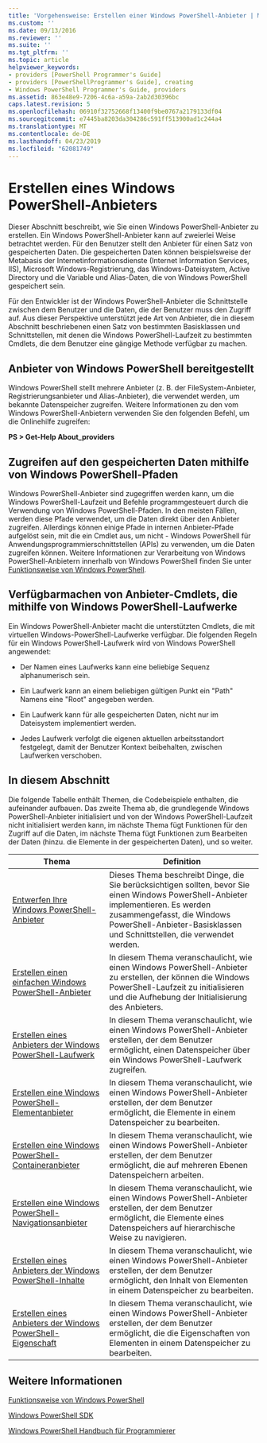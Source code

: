 ```yaml
---
title: 'Vorgehensweise: Erstellen einer Windows PowerShell-Anbieter | Microsoft-Dokumentation'
ms.custom: ''
ms.date: 09/13/2016
ms.reviewer: ''
ms.suite: ''
ms.tgt_pltfrm: ''
ms.topic: article
helpviewer_keywords:
- providers [PowerShell Programmer's Guide]
- providers [PowerShellProgrammer's Guide], creating
- Windows PowerShell Programmer's Guide, providers
ms.assetid: 863e48e9-7206-4c6a-a59a-2ab2d30396bc
caps.latest.revision: 5
ms.openlocfilehash: 06910f32752668f13400f9be0767a2179133df04
ms.sourcegitcommit: e7445ba8203da304286c591ff513900ad1c244a4
ms.translationtype: MT
ms.contentlocale: de-DE
ms.lasthandoff: 04/23/2019
ms.locfileid: "62081749"
---
```

# <a name="how-to-create-a-windows-powershell-provider"></a>Erstellen eines Windows PowerShell-Anbieters

Dieser Abschnitt beschreibt, wie Sie einen Windows PowerShell-Anbieter zu erstellen. Ein Windows PowerShell-Anbieter kann auf zweierlei Weise betrachtet werden. Für den Benutzer stellt den Anbieter für einen Satz von gespeicherten Daten. Die gespeicherten Daten können beispielsweise der Metabasis der Internetinformationsdienste (Internet Information Services, IIS), Microsoft Windows-Registrierung, das Windows-Dateisystem, Active Directory und die Variable und Alias-Daten, die von Windows PowerShell gespeichert sein.

Für den Entwickler ist der Windows PowerShell-Anbieter die Schnittstelle zwischen dem Benutzer und die Daten, die der Benutzer muss den Zugriff auf. Aus dieser Perspektive unterstützt jede Art von Anbieter, die in diesem Abschnitt beschriebenen einen Satz von bestimmten Basisklassen und Schnittstellen, mit denen die Windows PowerShell-Laufzeit zu bestimmten Cmdlets, die dem Benutzer eine gängige Methode verfügbar zu machen.

## <a name="providers-provided-by-windows-powershell"></a>Anbieter von Windows PowerShell bereitgestellt

Windows PowerShell stellt mehrere Anbieter (z. B. der FileSystem-Anbieter, Registrierungsanbieter und Alias-Anbieter), die verwendet werden, um bekannte Datenspeicher zugreifen. Weitere Informationen zu den vom Windows PowerShell-Anbietern verwenden Sie den folgenden Befehl, um die Onlinehilfe zugreifen:

**PS > Get-Help About_providers**

## <a name="accessing-the-stored-data-using-windows-powershell-paths"></a>Zugreifen auf den gespeicherten Daten mithilfe von Windows PowerShell-Pfaden

Windows PowerShell-Anbieter sind zugegriffen werden kann, um die Windows PowerShell-Laufzeit und Befehle programmgesteuert durch die Verwendung von Windows PowerShell-Pfaden. In den meisten Fällen, werden diese Pfade verwendet, um die Daten direkt über den Anbieter zugreifen. Allerdings können einige Pfade in internen Anbieter-Pfade aufgelöst sein, mit die ein Cmdlet aus, um nicht - Windows PowerShell für Anwendungsprogrammierschnittstellen (APIs) zu verwenden, um die Daten zugreifen können. Weitere Informationen zur Verarbeitung von Windows PowerShell-Anbietern innerhalb von Windows PowerShell finden Sie unter [Funktionsweise von Windows PowerShell](http://msdn.microsoft.com/en-us/ced30e23-10af-4700-8933-49873bd84d58).

## <a name="exposing-provider-cmdlets-using-windows-powershell-drives"></a>Verfügbarmachen von Anbieter-Cmdlets, die mithilfe von Windows PowerShell-Laufwerke

Ein Windows PowerShell-Anbieter macht die unterstützten Cmdlets, die mit virtuellen Windows-PowerShell-Laufwerke verfügbar. Die folgenden Regeln für ein Windows PowerShell-Laufwerk wird von Windows PowerShell angewendet:

- Der Namen eines Laufwerks kann eine beliebige Sequenz alphanumerisch sein.

- Ein Laufwerk kann an einem beliebigen gültigen Punkt ein "Path" Namens eine "Root" angegeben werden.

- Ein Laufwerk kann für alle gespeicherten Daten, nicht nur im Dateisystem implementiert werden.

- Jedes Laufwerk verfolgt die eigenen aktuellen arbeitsstandort festgelegt, damit der Benutzer Kontext beibehalten, zwischen Laufwerken verschoben.

## <a name="in-this-section"></a>In diesem Abschnitt

Die folgende Tabelle enthält Themen, die Codebeispiele enthalten, die aufeinander aufbauen. Das zweite Thema ab, die grundlegende Windows PowerShell-Anbieter initialisiert und von der Windows PowerShell-Laufzeit nicht initialisiert werden kann, im nächste Thema fügt Funktionen für den Zugriff auf die Daten, im nächste Thema fügt Funktionen zum Bearbeiten der Daten (hinzu. die Elemente in der gespeicherten Daten), und so weiter.

|Thema|Definition|
|-----------|----------------|
|[Entwerfen Ihre Windows PowerShell-Anbieter](./designing-your-windows-powershell-provider.md)|Dieses Thema beschreibt Dinge, die Sie berücksichtigen sollten, bevor Sie einen Windows PowerShell-Anbieter implementieren. Es werden zusammengefasst, die Windows PowerShell-Anbieter-Basisklassen und Schnittstellen, die verwendet werden.|
|[Erstellen einen einfachen Windows PowerShell-Anbieter](./creating-a-basic-windows-powershell-provider.md)|In diesem Thema veranschaulicht, wie einen Windows PowerShell-Anbieter zu erstellen, der können die Windows PowerShell-Laufzeit zu initialisieren und die Aufhebung der Initialisierung des Anbieters.|
|[Erstellen eines Anbieters der Windows PowerShell-Laufwerk](./creating-a-windows-powershell-drive-provider.md)|In diesem Thema veranschaulicht, wie einen Windows PowerShell-Anbieter erstellen, der dem Benutzer ermöglicht, einen Datenspeicher über ein Windows PowerShell-Laufwerk zugreifen.|
|[Erstellen eine Windows PowerShell-Elementanbieter](./creating-a-windows-powershell-item-provider.md)|In diesem Thema veranschaulicht, wie einen Windows PowerShell-Anbieter erstellen, der dem Benutzer ermöglicht, die Elemente in einem Datenspeicher zu bearbeiten.|
|[Erstellen eine Windows PowerShell-Containeranbieter](./creating-a-windows-powershell-container-provider.md)|In diesem Thema veranschaulicht, wie einen Windows PowerShell-Anbieter erstellen, der dem Benutzer ermöglicht, die auf mehreren Ebenen Datenspeichern arbeiten.|
|[Erstellen eine Windows PowerShell-Navigationsanbieter](./creating-a-windows-powershell-navigation-provider.md)|In diesem Thema veranschaulicht, wie einen Windows PowerShell-Anbieter erstellen, der dem Benutzer ermöglicht, die Elemente eines Datenspeichers auf hierarchische Weise zu navigieren.|
|[Erstellen eines Anbieters der Windows PowerShell-Inhalte](./creating-a-windows-powershell-content-provider.md)|In diesem Thema veranschaulicht, wie einen Windows PowerShell-Anbieter erstellen, der dem Benutzer ermöglicht, den Inhalt von Elementen in einem Datenspeicher zu bearbeiten.|
|[Erstellen eines Anbieters der Windows PowerShell-Eigenschaft](./creating-a-windows-powershell-property-provider.md)|In diesem Thema veranschaulicht, wie einen Windows PowerShell-Anbieter erstellen, der dem Benutzer ermöglicht, die die Eigenschaften von Elementen in einem Datenspeicher zu bearbeiten.|

## <a name="see-also"></a>Weitere Informationen

[Funktionsweise von Windows PowerShell](http://msdn.microsoft.com/en-us/ced30e23-10af-4700-8933-49873bd84d58)

[Windows PowerShell SDK](../windows-powershell-reference.md)

[Windows PowerShell Handbuch für Programmierer](./windows-powershell-programmer-s-guide.md)
